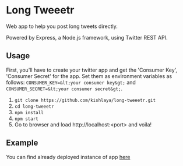 # Long Tweeetr

Web app to help you post long tweets directly.

Powered by Express, a Node.js framework, using Twitter REST API.

## Usage

First, you'll have to create your twitter app and get the 'Consumer Key', 'Consumer Secret' for the app. Set them as environment variables as follows: `CONSUMER_KEY=&lt;your consumer key&gt;` and `CONSUMER_SECRET=&lt;your consumer secret&gt;`.

1. `git clone https://github.com/kishlaya/long-tweeetr.git`
2. `cd long-tweeetr`
3. `npm install`
4. `npm start`
5. Go to browser and load http://localhost:&lt;port&gt; and voila!

## Example

You can find already deployed instance of app [here](https://long-tweeetr.herokuapp.com)